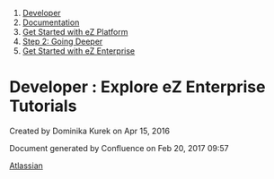 1.  [Developer](index.html)
2.  [Documentation](Documentation_31429504.html)
3.  [Get Started with eZ Platform](Get-Started-with-eZ-Platform_31429520.html)
4.  [Step 2: Going Deeper](31429542.html)
5.  [Get Started with eZ Enterprise](Get-Started-with-eZ-Enterprise_31429569.html)

#  Developer : Explore eZ Enterprise Tutorials 

Created by Dominika Kurek on Apr 15, 2016

Document generated by Confluence on Feb 20, 2017 09:57

[Atlassian](http://www.atlassian.com/)


